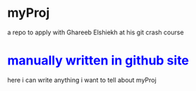 # myProj
a repo to apply with Ghareeb Elshiekh at his git crash course
<h1 style='color:blue;'>manually written in github site</h1>
<p>here i can write anything i want to tell about myProj</p>
